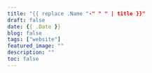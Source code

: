 ```yaml
---
title: "{{ replace .Name "-" " " | title }}"
draft: false
date: {{ .Date }}
blog: false
tags: ["website"]
featured_image: ""
description: ""
toc: false
---
```


